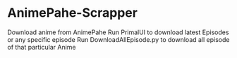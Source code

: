 # AnimePahe-Scrapper
Download anime from AnimePahe
Run PrimalUI to download latest Episodes or any specific episode
Run DownloadAllEpisode.py to download all episode of that particular Anime
